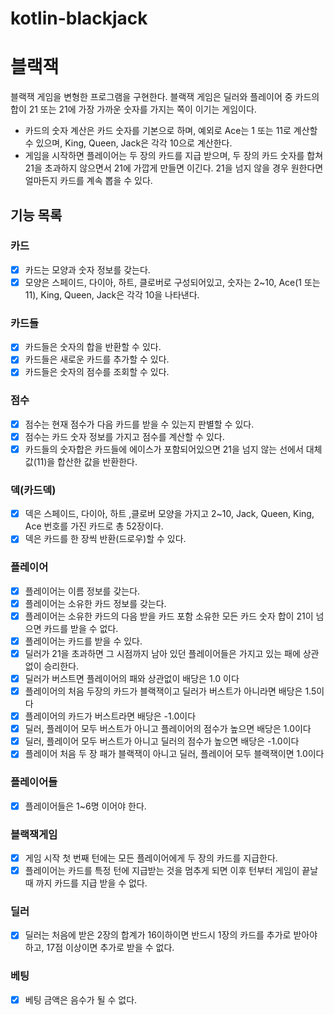 # kotlin-blackjack


# 블랙잭 
블랙잭 게임을 변형한 프로그램을 구현한다. 블랙잭 게임은 딜러와 플레이어 중 카드의 합이 21 또는 21에 가장 가까운 숫자를 가지는 쪽이 이기는 게임이다.

- 카드의 숫자 계산은 카드 숫자를 기본으로 하며, 예외로 Ace는 1 또는 11로 계산할 수 있으며, King, Queen, Jack은 각각 10으로 계산한다.
- 게임을 시작하면 플레이어는 두 장의 카드를 지급 받으며, 두 장의 카드 숫자를 합쳐 21을 초과하지 않으면서 21에 가깝게 만들면 이긴다. 21을 넘지 않을 경우 원한다면 얼마든지 카드를 계속 뽑을 수 있다.


## 기능 목록

### 카드 
- [x] 카드는 모양과 숫자 정보를 갖는다.
- [x] 모양은 스페이드, 다이아, 하트, 클로버로 구성되어있고, 숫자는 2~10, Ace(1 또는 11), King, Queen, Jack은 각각 10을 나타낸다.

### 카드들
- [x] 카드들은 숫자의 합을 반환할 수 있다.
- [x] 카드들은 새로운 카드를 추가할 수 있다.
- [x] 카드들은 숫자의 점수를 조회할 수 있다.

### 점수
- [x] 점수는 현재 점수가 다음 카드를 받을 수 있는지 판별할 수 있다.
- [x] 점수는 카드 숫자 정보를 가지고 점수를 계산할 수 있다.
- [x] 카드들의 숫자합은 카드들에 에이스가 포함되어있으면 21을 넘지 않는 선에서 대체값(11)을 합산한 값을 반환한다.

### 덱(카드덱)
- [x] 덱은 스페이드, 다이아, 하트 ,클로버 모양을 가지고 2~10, Jack, Queen, King, Ace 번호를 가진 카드로 총 52장이다.
- [x] 덱은 카드를 한 장씩 반환(드로우)할 수 있다.

### 플레이어
- [x] 플레이어는 이름 정보를 갖는다.
- [x] 플레이어는 소유한 카드 정보를 갖는다.
- [x] 플레이어는 소유한 카드의 다음 받을 카드 포함 소유한 모든 카드 숫자 합이 21이 넘으면 카드를 받을 수 없다.
- [x] 플레이어는 카드를 받을 수 있다.
- [x] 딜러가 21을 초과하면 그 시점까지 남아 있던 플레이어들은 가지고 있는 패에 상관 없이 승리한다.
- [x] 딜러가 버스트면 플레이어의 패와 상관없이 배당은 1.0 이다
- [x] 플레이어의 처음 두장의 카드가 블랙잭이고 딜러가 버스트가 아니라면 배당은 1.5이다
- [x] 플레이어의 카드가 버스트라면 배당은 -1.0이다
- [x] 딜러, 플레이어 모두 버스트가 아니고 플레이어의 점수가 높으면 배당은 1.0이다
- [x] 딜러, 플레이어 모두 버스트가 아니고 딜러의 점수가 높으면 배당은 -1.0이다
- [x] 플레이어 처음 두 장 패가 블랙잭이 아니고 딜러, 플레이어 모두 블랙잭이면 1.0이다

### 플레이어들
- [x] 플레이어들은 1~6명 이어야 한다.

### 블랙잭게임
- [x] 게임 시작 첫 번째 턴에는 모든 플레이어에게 두 장의 카드를 지급한다.
- [x] 플레이어는 카드를 특정 턴에 지급받는 것을 멈추게 되면 이후 턴부터 게임이 끝날때 까지 카드를 지급 받을 수 없다.

### 딜러
- [x] 딜러는 처음에 받은 2장의 합계가 16이하이면 반드시 1장의 카드를 추가로 받아야 하고, 17점 이상이면 추가로 받을 수 없다.

### 베팅
- [x] 베팅 금액은 음수가 될 수 없다.
